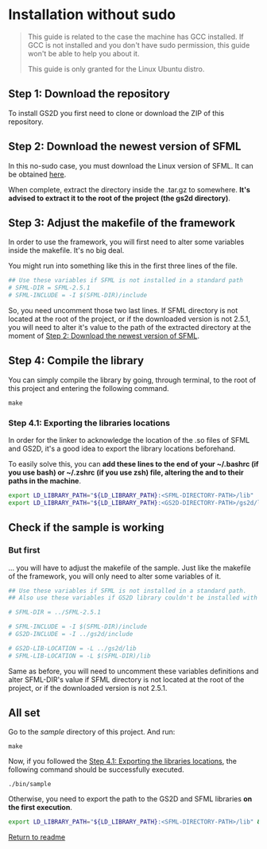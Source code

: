 # Installation without sudo

> This guide is related to the case the machine has GCC installed.
> If GCC is not installed and you don't have sudo permission, this
> guide won't be able to help you about it.
>
> This guide is only granted for the Linux Ubuntu distro.

## Step 1: Download the repository

To install GS2D you first need to clone or download the ZIP of this repository.

## Step 2: Download the newest version of SFML

In this no-sudo case, you must download the Linux version of SFML. It can be
obtained [here](https://www.sfml-dev.org/download.php).

When complete, extract the directory inside the .tar.gz to somewhere. **It's advised to
extract it to the root of the project (the gs2d directory)**.

## Step 3: Adjust the makefile of the framework

In order to use the framework, you will first need to alter some variables inside the makefile.
It's no big deal.

You might run into something like this in the first three lines of the file.

```makefile
## Use these variables if SFML is not installed in a standard path
# SFML-DIR = SFML-2.5.1
# SFML-INCLUDE = -I $(SFML-DIR)/include
```

So, you need uncomment those two last lines. If SFML directory is not located at the root
of the project, or if the downloaded version is not 2.5.1, you will need to alter it's
value to the path of the extracted directory at the moment of [Step 2: Download the newest version of SFML](https://github.com/murilobnt/gs2d/blob/master/.github/installation_without_sudo.md#step-3-download-the-newest-version-of-sfml).

## Step 4: Compile the library

You can simply compile the library by going, through terminal, to the root of
this project and entering the following command.

```
make
```

### Step 4.1: Exporting the libraries locations

In order for the linker to acknowledge the location of the .so files of SFML and GS2D,
it's a good idea to export the library locations beforehand.

To easily solve this, you can
**add these lines to the end of your ~/.bashrc (if you use bash) or ~/.zshrc
(if you use zsh) file, altering the <SFML-DIRECTORY-PATH> and <GS2D-DIRECTORY-PATH>
to their paths in the machine**.

```sh
export LD_LIBRARY_PATH="${LD_LIBRARY_PATH}:<SFML-DIRECTORY-PATH>/lib"
export LD_LIBRARY_PATH="${LD_LIBRARY_PATH}:<GS2D-DIRECTORY-PATH>/gs2d/lib"
```

## Check if the sample is working

### But first

... you will have to adjust the makefile of the sample. Just like the makefile of the
framework, you will only need to alter some variables of it.

```makefile
## Use these variables if SFML is not installed in a standard path.
## Also use these variables if GS2D library couldn't be installed with sudo.

# SFML-DIR = ../SFML-2.5.1

# SFML-INCLUDE = -I $(SFML-DIR)/include
# GS2D-INCLUDE = -I ../gs2d/include

# GS2D-LIB-LOCATION = -L ../gs2d/lib
# SFML-LIB-LOCATION = -L $(SFML-DIR)/lib
```

Same as before, you will need to uncomment these variables definitions and
alter SFML-DIR's value if SFML directory is not located at the root
of the project, or if the downloaded version is not 2.5.1.

## All set

Go to the *sample* directory of this project. And run:

```
make
```

Now, if you followed the [Step 4.1: Exporting the libraries locations](https://github.com/murilobnt/gs2d/blob/master/.github/installation/installation_without_sudo.md#step-41-exporting-the-libraries-locations),
the following command should be successfully executed.

```
./bin/sample
```

Otherwise, you need to export the path to the GS2D and SFML libraries **on the first execution**.

```sh
export LD_LIBRARY_PATH="${LD_LIBRARY_PATH}:<SFML-DIRECTORY-PATH>/lib" && export LD_LIBRARY_PATH="${LD_LIBRARY_PATH}:<GS2D-DIRECTORY-PATH>/gs2d/lib" && ./bin/sample
```

[Return to readme](https://github.com/murilobnt/gs2d#installation)
